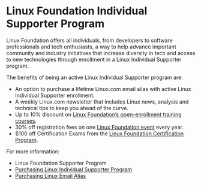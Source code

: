 # Linux Foundation Individual Supporter Program

Linux Foundation offers all individuals, from developers to software professionals and tech enthusiasts, a way to help advance important community and industry initiatives that increase diversity in tech and access to new technologies through enrollment in a Linux Individual Supporter program.

The benefits of being an active Linux Individual Supporter program are:

* An option to purchase a lifetime Linux.com email alias with active Linux Individual Supporter enrollment.
* A weekly Linux.com newsletter that includes Linux news, analysis and technical tips to keep you ahead of the curve.
* Up to 10% discount on [Linux Foundation’s open-enrollment training courses](http://training.linuxfoundation.org/linux-courses).
* 30% off registration fees on one [Linux Foundation event](https://events.linuxfoundation.org/) every year.
* $100 off Certification Exams from the [Linux Foundation Certification Program](http://www.linuxfoundation.org/certification).

For more information:

* Linux Foundation Supporter Program
* [Purchasing Linux Individual Supporter Program](purchasing-linux-individual-supporter-program.md)
* [Purchasing Linux Email Alias](purchasing-linux-email-alias-for-lifetime.md)
